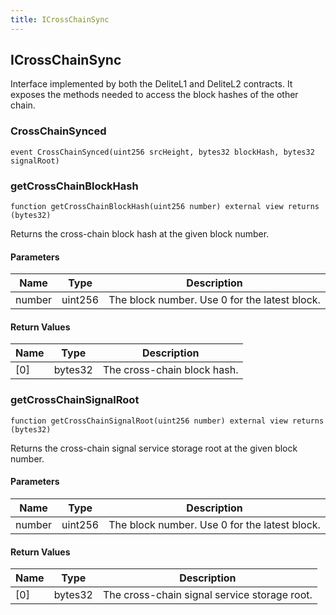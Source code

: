 ```yaml
---
title: ICrossChainSync
---
```


## ICrossChainSync

Interface implemented by both the DeliteL1 and DeliteL2 contracts. It exposes
the methods needed to access the block hashes of the other chain.

### CrossChainSynced

```solidity
event CrossChainSynced(uint256 srcHeight, bytes32 blockHash, bytes32 signalRoot)
```

### getCrossChainBlockHash

```solidity
function getCrossChainBlockHash(uint256 number) external view returns (bytes32)
```

Returns the cross-chain block hash at the given block number.

#### Parameters

| Name   | Type    | Description                                   |
| ------ | ------- | --------------------------------------------- |
| number | uint256 | The block number. Use 0 for the latest block. |

#### Return Values

| Name | Type    | Description                 |
| ---- | ------- | --------------------------- |
| [0]  | bytes32 | The cross-chain block hash. |

### getCrossChainSignalRoot

```solidity
function getCrossChainSignalRoot(uint256 number) external view returns (bytes32)
```

Returns the cross-chain signal service storage root at the given
block number.

#### Parameters

| Name   | Type    | Description                                   |
| ------ | ------- | --------------------------------------------- |
| number | uint256 | The block number. Use 0 for the latest block. |

#### Return Values

| Name | Type    | Description                                  |
| ---- | ------- | -------------------------------------------- |
| [0]  | bytes32 | The cross-chain signal service storage root. |
